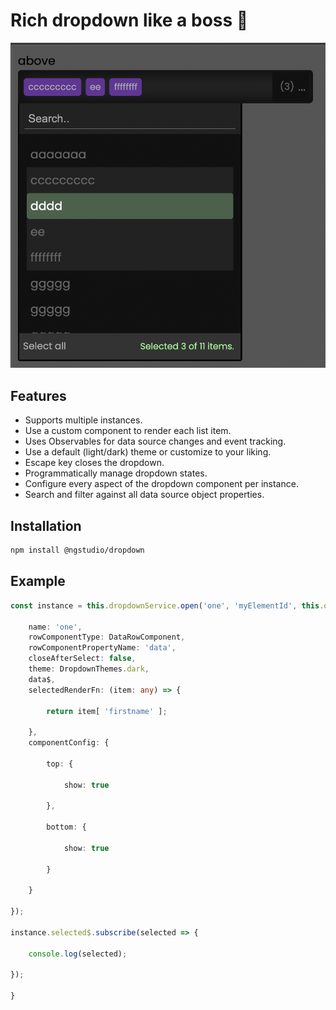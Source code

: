 # Rich dropdown like a boss 🚀

![screenshot](docs/screenshot.png)

## Features

* Supports multiple instances.
* Use a custom component to render each list item.
* Uses Observables for data source changes and event tracking.
* Use a default (light/dark) theme or customize to your liking.
* Escape key closes the dropdown.
* Programmatically manage dropdown states.
* Configure every aspect of the dropdown component per instance.
* Search and filter against all data source object properties.

## Installation

```bash
npm install @ngstudio/dropdown
```

## Example

```typescript
const instance = this.dropdownService.open('one', 'myElementId', this.one, {

    name: 'one',
    rowComponentType: DataRowComponent,
    rowComponentPropertyName: 'data',
    closeAfterSelect: false,
    theme: DropdownThemes.dark,
    data$,
    selectedRenderFn: (item: any) => {

        return item[ 'firstname' ];

    },
    componentConfig: {

        top: {

            show: true

        },

        bottom: {

            show: true

        }

    }

});

instance.selected$.subscribe(selected => {

    console.log(selected);

});

}
```
